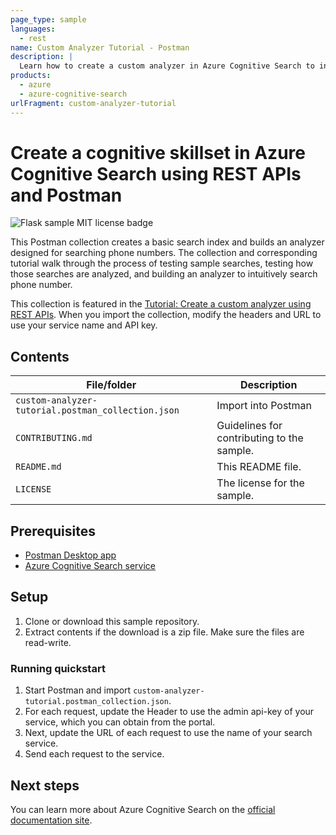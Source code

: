 ```yaml
---
page_type: sample
languages:
  - rest
name: Custom Analyzer Tutorial - Postman
description: |
  Learn how to create a custom analyzer in Azure Cognitive Search to intuitively search across phone numbers or other content.
products:
  - azure
  - azure-cognitive-search
urlFragment: custom-analyzer-tutorial
---
```


# Create a cognitive skillset in Azure Cognitive Search using REST APIs and Postman

![Flask sample MIT license badge](https://img.shields.io/badge/license-MIT-green.svg)

This Postman collection creates a basic search index and builds an analyzer designed for searching phone numbers. The collection and corresponding tutorial walk through the process of testing sample searches, testing how those searches are analyzed, and building an analyzer to intuitively search phone number.

This collection is featured in the [Tutorial: Create a custom analyzer using REST APIs](). When you import the collection, modify the headers and URL to use your service name and API key.

## Contents

| File/folder | Description |
|-------------|-------------|
| `custom-analyzer-tutorial.postman_collection.json`       | Import into Postman |
| `CONTRIBUTING.md` | Guidelines for contributing to the sample. |
| `README.md` | This README file. |
| `LICENSE`   | The license for the sample. |

## Prerequisites

- [Postman Desktop app](https://www.getpostman.com/)
- [Azure Cognitive Search service](https://docs.microsoft.com/azure/search/search-create-service-portal)

## Setup

1. Clone or download this sample repository.
1. Extract contents if the download is a zip file. Make sure the files are read-write.

### Running quickstart

1. Start Postman and import `custom-analyzer-tutorial.postman_collection.json`.
1. For each request, update the Header to use the admin api-key of your service, which you can obtain from the portal.
1. Next, update the URL of each request to use the name of your search service.
1. Send each request to the service.

## Next steps

You can learn more about Azure Cognitive Search on the [official documentation site](https://docs.microsoft.com/azure/search).